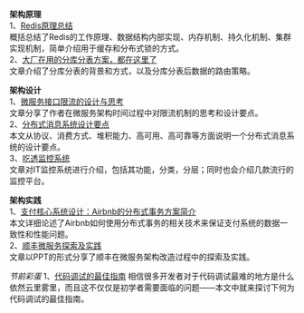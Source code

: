 **架构原理**      
1、[Redis原理总结](https://mp.weixin.qq.com/s/k8G7ZYdKFl1ZZleehGf49g)  
概括总结了Redis的工作原理、数据结构内部实现、内存机制、持久化机制、集群实现机制，简单介绍用于缓存和分布式锁的方式。  
2、[大厂在用的分库分表方案，都在这里了](https://mp.weixin.qq.com/s/IEyLY1VGgP1ZFZiEvA8ByA)  
文章介绍了分库分表的背景和方式，以及分库分表后数据的路由策略。  

**架构设计**   
1、[微服务接口限流的设计与思考](https://mp.weixin.qq.com/s?__biz=MzI4MTY5NTk4Ng==&mid=2247488993&amp;idx=1&amp;sn=4b9d5deedd0e626c456744f04b499bbb&source=41#wechat_redirect)  
文章分享了作者在微服务架构时间过程中对限流机制的思考和设计要点。  
2、[分布式消息系统设计要点](https://mp.weixin.qq.com/s/9YJLxRJwRpYavRdniNDPCQ)  
本文从协议、消费方式、堆积能力、高可用、高可靠等方面说明一个分布式消息系统的设计要点。  
3、[吃透监控系统](https://mp.weixin.qq.com/s/hUuZQVK1uYjXTqx2q1fZCg)  
文章对IT监控系统进行介绍，包括其功能，分类，分层；同时也会介绍几款流行的监控平台。  

**架构实践**    
1、[支付核心系统设计：Airbnb的分布式事务方案简介](https://mp.weixin.qq.com/s/MWy9LjWtC9d7mrBxh745Jw)  
本文详细论述了Airbnb如何使用分布式事务的相关技术来保证支付系统的数据一致性和性能问题。  
2、[顺丰微服务探索及实践](https://mp.weixin.qq.com/s/cwYpPGEnf2lyqtRwl4RrQw)  
文章以PPT的形式分享了顺丰在微服务架构改造过程中的探索及实践。  

*节前彩蛋*
1、[代码调试的最佳指南](https://mp.weixin.qq.com/s/rtgUb5FsYpRyRXaCTVhhcQ)
相信很多开发者对于代码调试最难的地方是什么依然云里雾里，而且这不仅仅是初学者需要面临的问题——本文中就来探讨下何为代码调试的最佳指南。
